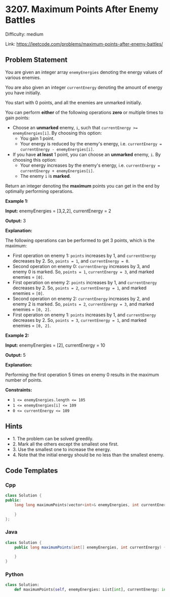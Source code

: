 # 3207. Maximum Points After Enemy Battles

Difficulty: medium

Link: https://leetcode.com/problems/maximum-points-after-enemy-battles/

## Problem Statement

You are given an integer array `enemyEnergies` denoting the energy values of various enemies.

You are also given an integer `currentEnergy` denoting the amount of energy you have initially.

You start with 0 points, and all the enemies are unmarked initially.

You can perform **either** of the following operations **zero** or multiple times to gain points:

* Choose an **unmarked** enemy, `i`, such that `currentEnergy >= enemyEnergies[i]`. By choosing this option:
	+ You gain 1 point.
	+ Your energy is reduced by the enemy's energy, i.e. `currentEnergy = currentEnergy - enemyEnergies[i]`.
* If you have **at least** 1 point, you can choose an **unmarked** enemy, `i`. By choosing this option:
	+ Your energy increases by the enemy's energy, i.e. `currentEnergy = currentEnergy + enemyEnergies[i]`.
	+ The enemy `i` is **marked**.

Return an integer denoting the **maximum** points you can get in the end by optimally performing operations.

**Example 1:**

**Input:** enemyEnergies \= \[3,2,2], currentEnergy \= 2

**Output:** 3

**Explanation:**

The following operations can be performed to get 3 points, which is the maximum:

* First operation on enemy 1: `points` increases by 1, and `currentEnergy` decreases by 2\. So, `points = 1`, and `currentEnergy = 0`.
* Second operation on enemy 0: `currentEnergy` increases by 3, and enemy 0 is marked. So, `points = 1`, `currentEnergy = 3`, and marked enemies \= `[0]`.
* First operation on enemy 2: `points` increases by 1, and `currentEnergy` decreases by 2\. So, `points = 2`, `currentEnergy = 1`, and marked enemies \= `[0]`.
* Second operation on enemy 2: `currentEnergy` increases by 2, and enemy 2 is marked. So, `points = 2`, `currentEnergy = 3`, and marked enemies \= `[0, 2]`.
* First operation on enemy 1: `points` increases by 1, and `currentEnergy` decreases by 2\. So, `points = 3`, `currentEnergy = 1`, and marked enemies \= `[0, 2]`.

**Example 2:**

**Input:** enemyEnergies \= \[2], currentEnergy \= 10

**Output:** 5

**Explanation:** 

Performing the first operation 5 times on enemy 0 results in the maximum number of points.

**Constraints:**

* `1 <= enemyEnergies.length <= 105`
* `1 <= enemyEnergies[i] <= 109`
* `0 <= currentEnergy <= 109`

## Hints

- 1\. The problem can be solved greedily.
- 2\. Mark all the others except the smallest one first.
- 3\. Use the smallest one to increase the energy.
- 4\. Note that the initial energy should be no less than the smallest enemy.

## Code Templates

### Cpp
```cpp
class Solution {
public:
    long long maximumPoints(vector<int>& enemyEnergies, int currentEnergy) {
        
    }
};
```

### Java
```java
class Solution {
    public long maximumPoints(int[] enemyEnergies, int currentEnergy) {
        
    }
}
```

### Python
```python
class Solution:
    def maximumPoints(self, enemyEnergies: List[int], currentEnergy: int) -> int:
        
```

